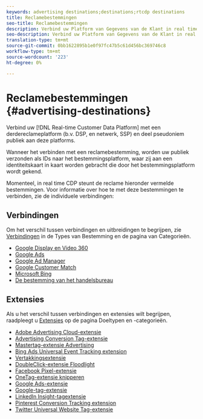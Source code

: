 ```yaml
---
keywords: advertising destinations;destinations;rtcdp destinations
title: Reclamebestemmingen
seo-title: Reclamebestemmingen
description: Verbind uw Platform van Gegevens van de Klant in real time met een derde reclameplatform (b.v. DSP, en netwerk, SSP) en deel pseudoniem publiek aan deze platforms.
seo-description: Verbind uw Platform van Gegevens van de Klant in real time met een derde reclameplatform (b.v. DSP, en netwerk, SSP) en deel pseudoniem publiek aan deze platforms.
translation-type: tm+mt
source-git-commit: 0bb1622895b1e0f97fc47b5c61d456bc369746c8
workflow-type: tm+mt
source-wordcount: '223'
ht-degree: 0%

---
```



# Reclamebestemmingen {#advertising-destinations}

Verbind uw [!DNL Real-time Customer Data Platform] met een derdereclameplatform (b.v. DSP, en netwerk, SSP) en deel pseudoniem publiek aan deze platforms.

Wanneer het verbinden met een reclamebestemming, worden uw publiek verzonden als IDs naar het bestemmingsplatform, waar zij aan een identiteitskaart in kaart worden gebracht die door het bestemmingsplatform wordt gekend.

Momenteel, in real time CDP steunt de reclame hieronder vermelde bestemmingen. Voor informatie over hoe te met deze bestemmingen te verbinden, zie de individuele verbindingen:

## Verbindingen

Om het verschil tussen verbindingen en uitbreidingen te begrijpen, zie [Verbindingen](../../destination-types.md#connections) in de Types van Bestemming en de pagina van Categorieën.

- [Google Display en Video 360](./google-dv360.md)
- [Google Ads](./google-ads-destination.md)
- [Google Ad Manager](./google-ad-manager.md)
- [Google Customer Match](./google-customer-match.md)
- [Microsoft Bing](./bing.md)
- [De bestemming van het handelsbureau](./tradedesk.md)

## Extensies

Als u het verschil tussen verbindingen en extensies wilt begrijpen, raadpleegt u [Extensies](../../destination-types.md#extensions) op de pagina Doeltypen en -categorieën.

- [Adobe Advertising Cloud-extensie](./adobe-advertising-cloud.md)
- [Advertising Conversion Tag-extensie](./awin-conversiontag.md)
- [Mastertag-extensie Advertising](./awin-mastertag.md)
- [Bing Ads Universal Event Tracking extension](./bing-ads.md)
- [Vertakkingsextensie](./branch.md)
- [DoubleClick-extensie Floodlight](./doubleclick-floodlight.md)
- [Facebook Pixel-extensie](./facebook-pixel.md)
- [OneTag-extensie knipperen](./flashtalking.md)
- [Google Ads-extensie](./google-ads-extension.md)
- [Google-tag-extensie](./gtag-advertising.md)
- [LinkedIn Insight-tagextensie](./linkedin.md)
- [Pinterest Conversion Tracking extension](./pinterest.md)
- [Twitter Universal Website Tag-extensie](./twitter-uwt.md)